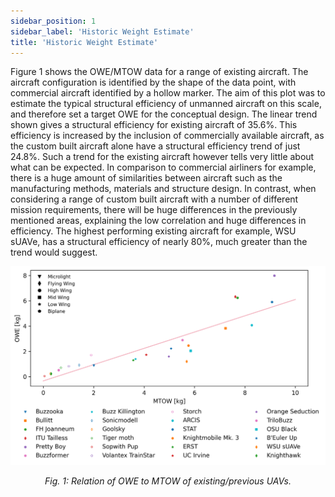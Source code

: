 ```yaml
---
sidebar_position: 1
sidebar_label: 'Historic Weight Estimate'
title: 'Historic Weight Estimate'
---
```


Figure 1 shows the OWE/MTOW data for a range of existing aircraft. The aircraft configuration is identified by the shape of the data point, with commercial aircraft identified by a hollow marker. The aim of this plot was to estimate the typical structural efficiency of unmanned aircraft on this scale, and therefore set a target OWE for the conceptual design. The linear trend shown gives a structural efficiency for existing aircraft of 35.6%. This efficiency is increased by the inclusion of commercially available aircraft, as the custom built aircraft alone have a structural efficiency trend of just 24.8%. Such a trend for the existing aircraft however tells very little about what can be expected. In comparison to commercial airliners for example, there is a huge amount of similarities between aircraft such as the manufacturing methods, materials and structure design. In contrast, when considering a range of custom built aircraft with a number of different mission requirements, there will be huge differences in the previously mentioned areas, explaining the low correlation and huge differences in efficiency. The highest performing existing aircraft for example, WSU sUAVe, has a structural efficiency of nearly 80%, much greater than the trend would suggest.

![Relation of OWE to MTOW of existing/previous UAVs.](/img/market_research/owe_mtow.png)
<center><i>Fig. 1: Relation of OWE to MTOW of existing/previous UAVs.</i></center>